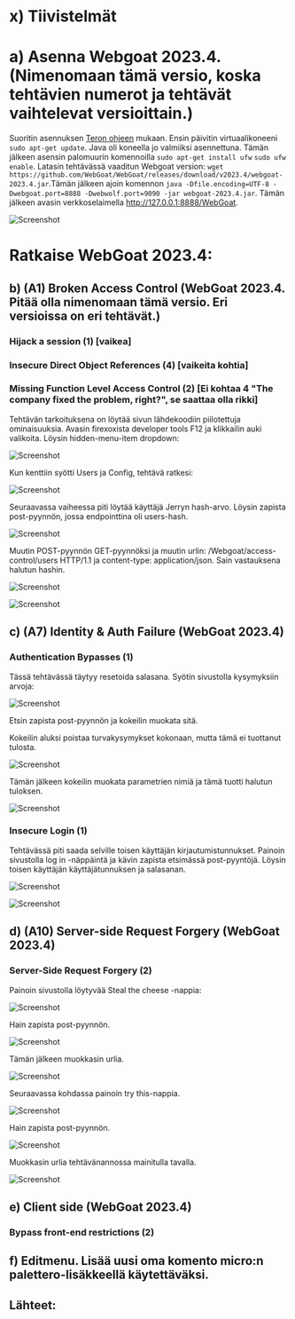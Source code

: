# x) Tiivistelmät

# a) Asenna Webgoat 2023.4. (Nimenomaan tämä versio, koska tehtävien numerot ja tehtävät vaihtelevat versioittain.)

Suoritin asennuksen [Teron ohjeen](https://terokarvinen.com/2023/webgoat-2023-4-ethical-web-hacking/) mukaan. Ensin päivitin virtuaalikoneeni `sudo apt-get update`. Java oli koneella jo valmiiksi asennettuna. Tämän jälkeen asensin palomuurin komennoilla `sudo apt-get install ufw` `sudo ufw enable`. Latasin tehtävässä vaaditun Webgoat version: `wget https://github.com/WebGoat/WebGoat/releases/download/v2023.4/webgoat-2023.4.jar`.Tämän jälkeen ajoin komennon `java -Dfile.encoding=UTF-8 -Dwebgoat.port=8888 -Dwebwolf.port=9090 -jar webgoat-2023.4.jar`. Tämän jälkeen avasin verkkoselaimella http://127.0.0.1:8888/WebGoat.

![Screenshot](https://github.com/user-attachments/assets/dc396085-bedb-4ee4-82f2-762e6d7173aa)


# Ratkaise WebGoat 2023.4:
## b) (A1) Broken Access Control (WebGoat 2023.4. Pitää olla nimenomaan tämä versio. Eri versioissa on eri tehtävät.)

### Hijack a session (1) [vaikea]

### Insecure Direct Object References (4) [vaikeita kohtia]

### Missing Function Level Access Control (2) [Ei kohtaa 4 "The company fixed the problem, right?", se saattaa olla rikki]

Tehtävän tarkoituksena on löytää sivun lähdekoodiin piilotettuja ominaisuuksia. Avasin firexoxista developer tools F12 ja klikkailin auki valikoita. Löysin hidden-menu-item dropdown:

![Screenshot](https://github.com/user-attachments/assets/ed319f29-1395-4004-8ceb-6e343c6ac447)

Kun kenttiin syötti Users ja Config, tehtävä ratkesi:

![Screenshot](https://github.com/user-attachments/assets/34a09aac-e8f7-4394-a91a-b096b87b7008)

Seuraavassa vaiheessa piti löytää käyttäjä Jerryn hash-arvo. Löysin zapista post-pyynnön, jossa endpointtina oli users-hash. 

![Screenshot](https://github.com/user-attachments/assets/bd06a1ba-603c-437a-bc75-72b58422d82b)

Muutin POST-pyynnön GET-pyynnöksi ja muutin urlin: /Webgoat/access-control/users HTTP/1.1 ja content-type: application/json. Sain vastauksena halutun hashin.

![Screenshot](https://github.com/user-attachments/assets/0f62b298-1bc6-4f7c-943f-67099aa766b7)

![Screenshot](https://github.com/user-attachments/assets/55989912-a7b6-43ed-a703-8d2ca5be83d1)


## c) (A7) Identity & Auth Failure (WebGoat 2023.4)

### Authentication Bypasses (1)

Tässä tehtävässä täytyy resetoida salasana. Syötin sivustolla kysymyksiin arvoja:

![Screenshot](https://github.com/user-attachments/assets/8d7e8792-d1ad-4dda-a426-278a0ef8add2)

Etsin zapista post-pyynnön ja kokeilin muokata sitä. 

Kokeilin aluksi poistaa turvakysymykset kokonaan, mutta tämä ei tuottanut tulosta. 

![Screenshot](https://github.com/user-attachments/assets/39cdd881-5542-488f-8362-d299d6bb1ea9)

Tämän jälkeen kokeilin muokata parametrien nimiä ja tämä tuotti halutun tuloksen.

![Screenshot](https://github.com/user-attachments/assets/fc204775-73a8-498b-9bc1-2915c29ec2cb)



### Insecure Login (1)

Tehtävässä piti saada selville toisen käyttäjän kirjautumistunnukset. Painoin sivustolla log in -näppäintä ja kävin zapista etsimässä post-pyyntöjä. Löysin toisen käyttäjän käyttäjätunnuksen ja salasanan.

![Screenshot](https://github.com/user-attachments/assets/2c74ffc9-960b-44d3-9315-cb6bf4321b26)

![Screenshot](https://github.com/user-attachments/assets/9ddac82e-1010-4da0-8950-95eb31413adc)


## d) (A10) Server-side Request Forgery (WebGoat 2023.4)
### Server-Side Request Forgery (2)

Painoin sivustolla löytyvää Steal the cheese -nappia:

![Screenshot](https://github.com/user-attachments/assets/00f2250e-3d3d-4f43-8a18-87858eea3c39)

Hain zapista post-pyynnön.

![Screenshot](https://github.com/user-attachments/assets/5c92b2c7-db99-4514-aa11-b2be4a22c054)

Tämän jälkeen muokkasin urlia. 

![Screenshot](https://github.com/user-attachments/assets/492203c5-b9fb-4834-a08c-2f4956b4e537)

Seuraavassa kohdassa painoin try this-nappia.

![Screenshot](https://github.com/user-attachments/assets/49e7977a-e2a8-4a23-a169-d974778ebdff)

Hain zapista post-pyynnön.

![Screenshot](https://github.com/user-attachments/assets/66bc7121-2c73-4bec-a92c-f1ba7acfb5c6)

Muokkasin urlia tehtävänannossa mainitulla tavalla.

![Screenshot](https://github.com/user-attachments/assets/0b89aff7-ca20-4e33-91ab-72c3e6913fb2)


## e) Client side (WebGoat 2023.4)
### Bypass front-end restrictions (2)


## f) Editmenu. Lisää uusi oma komento micro:n palettero-lisäkkeellä käytettäväksi.

## Lähteet:
